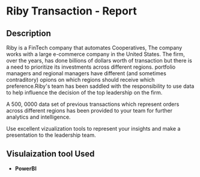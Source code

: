 <h1>Riby Transaction  - Report</h1>

 ### [ ](https://youtu.be/7eJexJVCqJo)

<h2>Description</h2>
Riby is a FinTech company that automates Cooperatives, The company works with a large e-commerce company in the United States. The firm, over the years, has done billions of dollars worth of transaction but there is a need to prioritize its investments across different regions. portfolio managers and regional managers have different (and sometimes contraditory) opions on which regions should receive which preference.Riby's team has been saddled with the responsibility to use data to help influence the decision of the top leadership on the firm.

A 500, 0000 data set of previous transactions which represent orders across different regions has been provided to your team for further analytics and intelligence.

Use excellent vizualization tools to represent your insights and make a presentation to the leadership team. 
<br />


<h2>Visulaization tool Used</h2>

- <b>PowerBI</b> 

<!--
 ```diff
- text in red
+ text in green
! text in orange
# text in gray
@@ text in purple (and bold)@@
```
--!>
